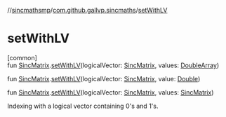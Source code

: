 //[sincmathsmp](../../index.md)/[com.github.gallvp.sincmaths](index.md)/[setWithLV](set-with-l-v.md)

# setWithLV

[common]\
fun [SincMatrix](-sinc-matrix/index.md).[setWithLV](set-with-l-v.md)(logicalVector: [SincMatrix](-sinc-matrix/index.md), values: [DoubleArray](https://kotlinlang.org/api/latest/jvm/stdlib/kotlin/-double-array/index.html))

fun [SincMatrix](-sinc-matrix/index.md).[setWithLV](set-with-l-v.md)(logicalVector: [SincMatrix](-sinc-matrix/index.md), value: [Double](https://kotlinlang.org/api/latest/jvm/stdlib/kotlin/-double/index.html))

fun [SincMatrix](-sinc-matrix/index.md).[setWithLV](set-with-l-v.md)(logicalVector: [SincMatrix](-sinc-matrix/index.md), values: [SincMatrix](-sinc-matrix/index.md))

Indexing with a logical vector containing 0's and 1's.
